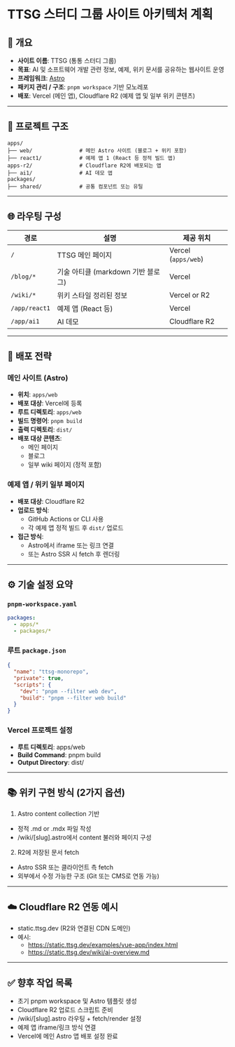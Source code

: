 # TTSG 스터디 그룹 사이트 아키텍처 계획

## 🧾 개요

- **사이트 이름**: TTSG (통통 스터디 그룹)
- **목표**: AI 및 소프트웨어 개발 관련 정보, 예제, 위키 문서를 공유하는 웹사이트 운영
- **프레임워크**: [Astro](https://astro.build/)
- **패키지 관리 / 구조**: `pnpm workspace` 기반 모노레포
- **배포**: Vercel (메인 앱), Cloudflare R2 (예제 앱 및 일부 위키 콘텐츠)

---

## 📁 프로젝트 구조

```
apps/
├── web/               # 메인 Astro 사이트 (블로그 + 위키 포함)
├── react1/            # 예제 앱 1 (React 등 정적 빌드 앱)
apps-r2/               # Cloudflare R2에 배포되는 앱
├── ai1/               # AI 데모 앱
packages/
├── shared/            # 공통 컴포넌트 또는 유틸
```

---

## 🌐 라우팅 구성

| 경로          | 설명                               | 제공 위치           |
| ------------- | ---------------------------------- | ------------------- |
| `/`           | TTSG 메인 페이지                   | Vercel (`apps/web`) |
| `/blog/*`     | 기술 아티클 (markdown 기반 블로그) | Vercel              |
| `/wiki/*`     | 위키 스타일 정리된 정보            | Vercel or R2        |
| `/app/react1` | 예제 앱 (React 등)                 | Vercel              |
| `/app/ai1`    | AI 데모                            | Cloudflare R2       |

---

## 🚀 배포 전략

### 메인 사이트 (Astro)

- **위치**: `apps/web`
- **배포 대상**: Vercel에 등록
- **루트 디렉토리**: `apps/web`
- **빌드 명령어**: `pnpm build`
- **출력 디렉토리**: `dist/`
- **배포 대상 콘텐츠**:
  - 메인 페이지
  - 블로그
  - 일부 wiki 페이지 (정적 포함)

### 예제 앱 / 위키 일부 페이지

- **배포 대상**: Cloudflare R2
- **업로드 방식**:
  - GitHub Actions or CLI 사용
  - 각 예제 앱 정적 빌드 후 `dist/` 업로드
- **접근 방식**:
  - Astro에서 iframe 또는 링크 연결
  - 또는 Astro SSR 시 fetch 후 렌더링

---

## ⚙️ 기술 설정 요약

### `pnpm-workspace.yaml`

```yaml
packages:
  - apps/*
  - packages/*
```

### 루트 `package.json`

```json
{
  "name": "ttsg-monorepo",
  "private": true,
  "scripts": {
    "dev": "pnpm --filter web dev",
    "build": "pnpm --filter web build"
  }
}
```

### Vercel 프로젝트 설정

- **루트 디렉토리**: apps/web
- **Build Command**: pnpm build
- **Output Directory**: dist/

---

## 📚 위키 구현 방식 (2가지 옵션)

1. Astro content collection 기반

- 정적 .md or .mdx 파일 작성
- /wiki/[slug].astro에서 content 불러와 페이지 구성

2. R2에 저장된 문서 fetch

- Astro SSR 또는 클라이언트 측 fetch
- 외부에서 수정 가능한 구조 (Git 또는 CMS로 연동 가능)

---

## ☁️ Cloudflare R2 연동 예시

- static.ttsg.dev (R2와 연결된 CDN 도메인)
- 예시:
  - https://static.ttsg.dev/examples/vue-app/index.html
  - https://static.ttsg.dev/wiki/ai-overview.md

---

## ✅ 향후 작업 목록

- 초기 pnpm workspace 및 Astro 템플릿 생성
- Cloudflare R2 업로드 스크립트 준비
- /wiki/[slug].astro 라우팅 + fetch/render 설정
- 예제 앱 iframe/링크 방식 연결
- Vercel에 메인 Astro 앱 배포 설정 완료
